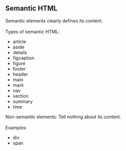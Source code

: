 ## Semantic HTML
Semantic elements clearly defines its content.
<br><br>
Types of semantic HTML:
<ul>
<li>article</li>
<li>aside</li>
<li>details</li>
<li>figcaption</li>
<li>figure</li>
<li>footer</li>
<li>header</li>
<li>main</li>
<li>mark</li>
<li>nav</li>
<li>section</li>
<li>summary</li>
<li>time</li>
</ul>
Non-semantic elements: Tell nothing about its content.
<br><br>
Examples: 
<ul>
<li>div</li>
<li>span</li>
